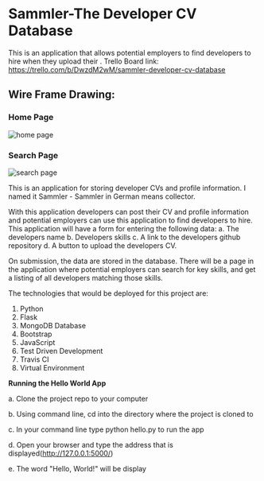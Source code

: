 # Sammler-The Developer CV Database
This is an application that allows potential employers to find developers to hire when they upload their .
Trello Board link: https://trello.com/b/DwzdM2wM/sammler-developer-cv-database

## Wire Frame Drawing:

### Home Page
![home page](https://user-images.githubusercontent.com/39812151/46533795-d728dc00-c89d-11e8-896d-d6b17e9e0edc.PNG)

### Search Page
![search page](https://user-images.githubusercontent.com/39812151/46534752-35a38980-c8a1-11e8-9197-5d3aea6fceaa.PNG)







This is an application for storing developer CVs and profile information. I named it Sammler - Sammler in German means collector.

With this application developers can post their CV and profile information and potential employers
can use this application to find developers to hire. This application will have a form for entering the following data:
a. The developers name
b. Developers skills 
c. A link to the developers github repository
d. A button to upload the developers CV.

On submission, the data are stored in the database. There will be a page in the application where potential employers can search for 
key skills, and get a listing of all developers matching those skills.

The technologies that would be deployed for this project are:
1. Python
2. Flask
3. MongoDB Database
4. Bootstrap
5. JavaScript
6. Test Driven Development
7. Travis CI
8. Virtual Environment


**Running the Hello World App**

a. Clone the project repo to your computer

b. Using command line, cd into the directory where the project is cloned to

c. In your command line type python hello.py to run the app

d. Open your browser and type the address that is displayed(http://127.0.0.1:5000/)

e. The word "Hello, World!" will be display 
 



